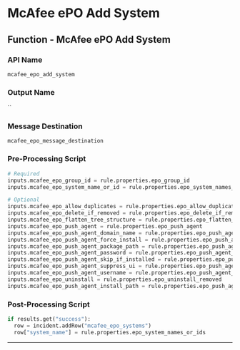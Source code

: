 <!--
    DO NOT MANUALLY EDIT THIS FILE
    THIS FILE IS AUTOMATICALLY GENERATED WITH resilient-sdk codegen
    Generated with resilient-sdk v50.0.151
-->

# McAfee ePO Add System

## Function - McAfee ePO Add System

### API Name
`mcafee_epo_add_system`

### Output Name
``

### Message Destination
`mcafee_epo_message_destination`

### Pre-Processing Script
```python
# Required
inputs.mcafee_epo_group_id = rule.properties.epo_group_id
inputs.mcafee_epo_system_name_or_id = rule.properties.epo_system_names_or_ids

# Optional
inputs.mcafee_epo_allow_duplicates = rule.properties.epo_allow_duplicates
inputs.mcafee_epo_delete_if_removed = rule.properties.epo_delete_if_removed
inputs.mcafee_epo_flatten_tree_structure = rule.properties.epo_flatten_tree_structure
inputs.mcafee_epo_push_agent = rule.properties.epo_push_agent
inputs.mcafee_epo_push_agent_domain_name = rule.properties.epo_push_agent_domain_name
inputs.mcafee_epo_push_agent_force_install = rule.properties.epo_push_agent_force_install
inputs.mcafee_epo_push_agent_package_path = rule.properties.epo_push_agent_package_path
inputs.mcafee_epo_push_agent_password = rule.properties.epo_push_agent_password
inputs.mcafee_epo_push_agent_skip_if_installed = rule.properties.epo_push_agent_skip_if_installed
inputs.mcafee_epo_push_agent_suppress_ui = rule.properties.epo_push_agent_suppress_ui
inputs.mcafee_epo_push_agent_username = rule.properties.epo_push_agent_user_name
inputs.mcafee_epo_uninstall = rule.properties.epo_uninstall_removed
inputs.mcafee_epo_push_agent_install_path = rule.properties.epo_push_agent_install_path
```

### Post-Processing Script
```python
if results.get("success"):
  row = incident.addRow("mcafee_epo_systems")
  row["system_name"] = rule.properties.epo_system_names_or_ids
```

---

